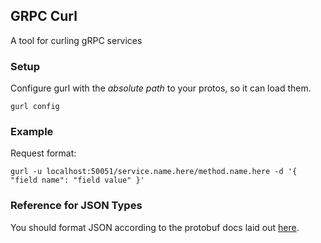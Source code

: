 ## GRPC Curl

A tool for curling gRPC services

### Setup
Configure gurl with the *absolute path* to your protos, so it can load them.

```
gurl config
```

### Example
Request format:
```
gurl -u localhost:50051/service.name.here/method.name.here -d '{ "field name": "field value" }'
```

### Reference for JSON Types
You should format JSON according to the protobuf docs laid out [here](https://developers.google.com/protocol-buffers/docs/proto3#json).
